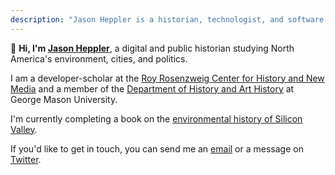 ```yaml
---
description: "Jason Heppler is a historian, technologist, and software developer at the Roy Rosenzweig Center for History and New Media."
---
```


<div class="lede">
    <div class="lede-main">
        <p><span class="wave">👋</span> <strong>Hi, I'm <a href="/about/">Jason Heppler</a></strong>, a digital and public historian studying North America's environment, cities, and politics.</p>
        <p>I am a developer-scholar at the <a href="https://rrchnm.org/">Roy Rosenzweig Center for History and New Media</a> and a member of the <a href="https://historyarthistory.gmu.edu">Department of History and Art History</a> at George Mason University.</p>
        <p>I'm currently completing a book on the <a href="/publications/">environmental history of Silicon Valley</a>.</p>
        <p>If you'd like to get in touch, you can send me an <a href="mailto:jason@jasonheppler.org">email</a> or a message on <a href="https://twitter.com/jaheppler">Twitter</a>.</p>
    </div>
</div>